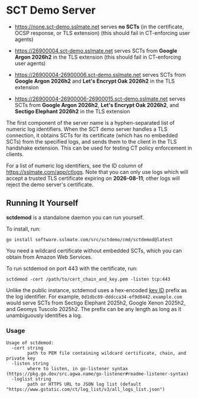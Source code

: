 # SCT Demo Server

* https://none.sct-demo.sslmate.net serves **no SCTs** (in the certificate, OCSP response, or TLS extension) (this should fail in CT-enforcing user agents)

* https://26900004.sct-demo.sslmate.net serves SCTs from **Google Argon 2026h2** in the TLS extension (this should fail in CT-enforcing user agents)

* https://26900004-26900006.sct-demo.sslmate.net serves SCTs from **Google Argon 2026h2** and **Let's Encrypt Oak 2026h2** in the TLS extension

* https://26900004-26900006-26900015.sct-demo.sslmate.net serves SCTs from **Google Argon 2026h2**, **Let's Encrypt Oak 2026h2**, and **Sectigo Elephant 2026h2** in the TLS extension

The first component of the server name is a hyphen-separated list of numeric log identifiers. When the SCT demo server handles a TLS connection, it obtains SCTs for its certificate (which has no embedded SCTs) from the specified logs, and sends them to the client in the TLS handshake extension. This can be used for testing CT policy enforcement in clients.

For a list of numeric log identifiers, see the ID column of <https://sslmate.com/app/ctlogs>.  Note that you can only use logs which will accept a trusted TLS certificate expiring on **2026-08-11**; other logs will reject the demo server's certificate.

## Running It Yourself

**sctdemod** is a standalone daemon you can run yourself.

To install, run:

```
go install software.sslmate.com/src/sctdemo/cmd/sctdemod@latest
```

You need a wildcard certificate without embedded SCTs, which you can obtain from Amazon Web Services.

To run sctdemod on port 443 with the certificate, run:

```
sctdemod -cert /path/to/cert_chain_and_key.pem -listen tcp:443
```

Unlike the public instance, sctdemod uses a hex-encoded [key ID](https://www.rfc-editor.org/rfc/rfc6962#section-3.2) prefix as the log identifier.  For example, `0d1dbc89-dddcca34-ef9d0442.example.com` would serve SCTs from Sectigo Elephant 2025h2, Google Xenon 2025h2, and Geomys Tuscolo 2025h2. The prefix can be any length as long as it unambiguously identifies a log.

### Usage

```
Usage of sctdemod:
  -cert string
        path to PEM file containing wildcard certificate, chain, and private key
  -listen string
        where to listen, in go-listener syntax (https://pkg.go.dev/src.agwa.name/go-listener#readme-listener-syntax)
  -loglist string
        path or HTTPS URL to JSON log list (default "https://www.gstatic.com/ct/log_list/v3/all_logs_list.json")
```
